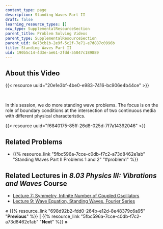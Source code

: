 ```yaml
---
content_type: page
description: Standing Waves Part II
draft: false
learning_resource_types: []
ocw_type: SupplementalResourceSection
parent_title: Problem Solving Videos
parent_type: SupplementalResourceSection
parent_uid: 6e73cb1b-2e9f-5c2f-7e71-e7d887c0996b
title: Standing Waves Part II
uid: 190b5c14-4d3e-ae61-2fdd-55047c189889
---
```

## About this Video

{{< resource uuid="20e1e3bf-4be0-e983-7416-bc906e4b44ce" >}}

 

In this session, we do more standing wave problems. The focus is on the role of boundary conditions at the intersection of two continuous media with different physical characteristics.

{{< resource uuid="f6840175-85ff-26d8-025d-7f7a14392046" >}}

## Related Problems

- {{% resource_link "5fbc596a-7cce-c0db-f7c2-a73d8462e1ab" "Standing Waves Part II Problems 1 and 2" "#problem1" %}}

## Related Lectures in *8.03 Physics III: Vibrations and Waves* Course

- [Lecture 7: Symmetry, Infinite Number of Coupled Oscillators](/courses/8-03sc-physics-iii-vibrations-and-waves-fall-2016/pages/part-i-mechanical-vibrations-and-waves/lecture-7)
- [Lecture 9: Wave Equation, Standing Waves, Fourier Series](/courses/8-03sc-physics-iii-vibrations-and-waves-fall-2016/pages/part-i-mechanical-vibrations-and-waves/lecture-9)

**«** {{% resource_link "698d92b2-fdd0-264b-e12d-8e48379c6a95" "**Previous**" %}} **|** {{% resource_link "5fbc596a-7cce-c0db-f7c2-a73d8462e1ab" "**Next**" %}} **»**